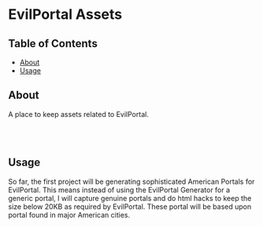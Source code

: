# EvilPortal Assets

## Table of Contents

- [About](#about)
- [Usage](#usage)

## About <a name = "about"></a>

A place to keep assets related to EvilPortal.

<br><br>
## Usage <a name = "usage"></a>

So far, the first project will be generating sophisticated American Portals for EvilPortal. This means instead of using the EvilPortal Generator for a generic portal, I will capture genuine portals and do  html hacks to keep the size below  20KB as required by EvilPortal. These portal will be based upon portal found in major American cities. 